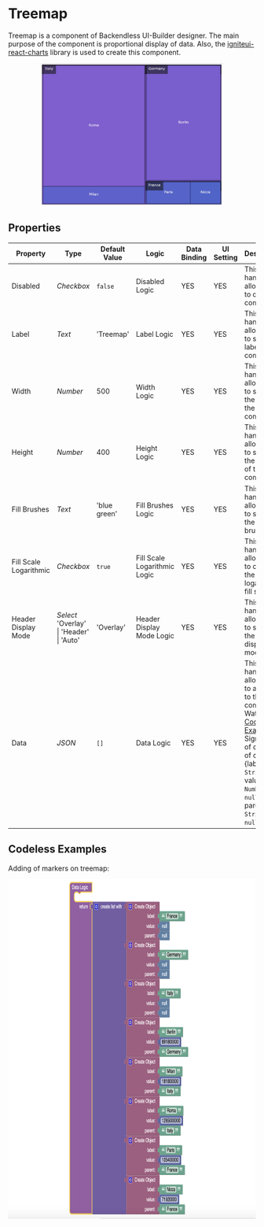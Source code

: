 # Treemap
Treemap is a component of Backendless UI-Builder designer. The main purpose of the component is proportional display of data. Also, the [igniteui-react-charts](https://www.infragistics.com/products/ignite-ui-react/react/components/charts/types/treemap-chart) library is used to create this component.

<p align="center">
  <img alt="main thumbnail" height="290" src="./thumbnail.png" width="370"/>
</p>

## Properties

| Property               | Type                                          | Default Value | Logic                        | Data Binding | UI Setting | Description                                                                                                                                                                                          |
|------------------------|-----------------------------------------------|---------------|------------------------------|--------------|------------|------------------------------------------------------------------------------------------------------------------------------------------------------------------------------------------------------|
| Disabled               | *Checkbox*                                    | `false`       | Disabled Logic               | YES          | YES        | This handler allows you to disable a component.                                                                                                                                                      |
| Label                  | *Text*                                        | 'Treemap'     | Label Logic                  | YES          | YES        | This handler allows you to specify a label for the component.                                                                                                                                        |
| Width                  | *Number*                                      | 500           | Width Logic                  | YES          | YES        | This handler allows you to specify the width of the component.                                                                                                                                       |
| Height                 | *Number*                                      | 400           | Height Logic                 | YES          | YES        | This handler allows you to specify the height of the component.                                                                                                                                      |
| Fill Brushes           | *Text*                                        | 'blue green'  | Fill Brushes Logic           | YES          | YES        | This handler allows you to specify the fill brushes.                                                                                                                                                 |
| Fill Scale Logarithmic | *Checkbox*                                    | `true`        | Fill Scale Logarithmic Logic | YES          | YES        | This handler allows you to control the logarithmic fill scale.                                                                                                                                       |
| Header Display Mode    | *Select* <br/>'Overlay' \| 'Header' \| 'Auto' | 'Overlay'     | Header Display Mode Logic    | YES          | YES        | This handler allows you to specify the header display mode.                                                                                                                                          |
| Data                   | *JSON*                                        | `[]`          | Data Logic                   | YES          | YES        | This handler allows you to add data to the component. Watch [Codeless Examples](#Examples). Signature of data: list of objects {label: `String`, value: `Number \| null`, parent: `String \| null`}. |

## <a name="Examples"></a> Codeless Examples

Adding of markers on treemap:

<img alt="adding-data" height="690" src="./example-images/adding-data.png" width="900"/>
